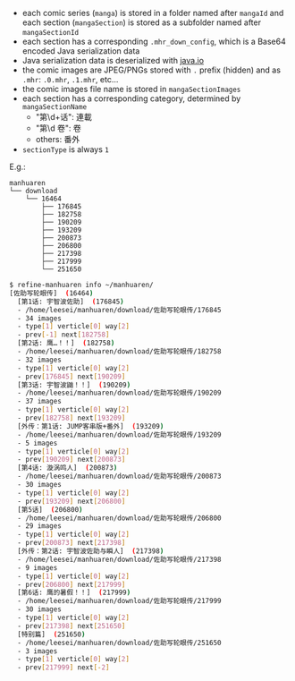 - each comic series (`manga`) is stored in a folder named after `mangaId` and each section (`mangaSection`) is stored as a subfolder named after `mangaSectionId`
- each section has a corresponding `.mhr_down_config`, which is a Base64 encoded Java serialization data
- Java serialization data is deserialized with [java.io](https://github.com/node-modules/java.io)
- the comic images are JPEG/PNGs stored with `.` prefix (hidden) and as `.mhr`: `.0.mhr`, `.1.mhr`, etc...
- the comic images file name is stored in `mangaSectionImages`
- each section has a corresponding category, determined by `mangaSectionName`
  - "第\d+话": 連載
  - "第\d 卷": 卷
  - others: 番外
- `sectionType` is always `1`

E.g.:

```
manhuaren
└── download
    └── 16464
        ├── 176845
        ├── 182758
        ├── 190209
        ├── 193209
        ├── 200873
        ├── 206800
        ├── 217398
        ├── 217999
        └── 251650
```

```sh
$ refine-manhuaren info ~/manhuaren/
[佐助写轮眼传]  (16464)
  [第1话: 宇智波佐助]  (176845)
  - /home/leesei/manhuaren/download/佐助写轮眼传/176845
  - 34 images
  - type[1] verticle[0] way[2]
  - prev[-1] next[182758]
  [第2话: 鹰…！！]  (182758)
  - /home/leesei/manhuaren/download/佐助写轮眼传/182758
  - 32 images
  - type[1] verticle[0] way[2]
  - prev[176845] next[190209]
  [第3话: 宇智波鼬！！]  (190209)
  - /home/leesei/manhuaren/download/佐助写轮眼传/190209
  - 37 images
  - type[1] verticle[0] way[2]
  - prev[182758] next[193209]
  [外传：第1话: JUMP客串版+番外]  (193209)
  - /home/leesei/manhuaren/download/佐助写轮眼传/193209
  - 5 images
  - type[1] verticle[0] way[2]
  - prev[190209] next[200873]
  [第4话: 漩涡鸣人]  (200873)
  - /home/leesei/manhuaren/download/佐助写轮眼传/200873
  - 30 images
  - type[1] verticle[0] way[2]
  - prev[193209] next[206800]
  [第5话]  (206800)
  - /home/leesei/manhuaren/download/佐助写轮眼传/206800
  - 29 images
  - type[1] verticle[0] way[2]
  - prev[200873] next[217398]
  [外传：第2话: 宇智波佐助与瞬人]  (217398)
  - /home/leesei/manhuaren/download/佐助写轮眼传/217398
  - 9 images
  - type[1] verticle[0] way[2]
  - prev[206800] next[217999]
  [第6话: 鹰的暑假！！]  (217999)
  - /home/leesei/manhuaren/download/佐助写轮眼传/217999
  - 30 images
  - type[1] verticle[0] way[2]
  - prev[217398] next[251650]
  [特别篇]  (251650)
  - /home/leesei/manhuaren/download/佐助写轮眼传/251650
  - 3 images
  - type[1] verticle[0] way[2]
  - prev[217999] next[-2]

```
